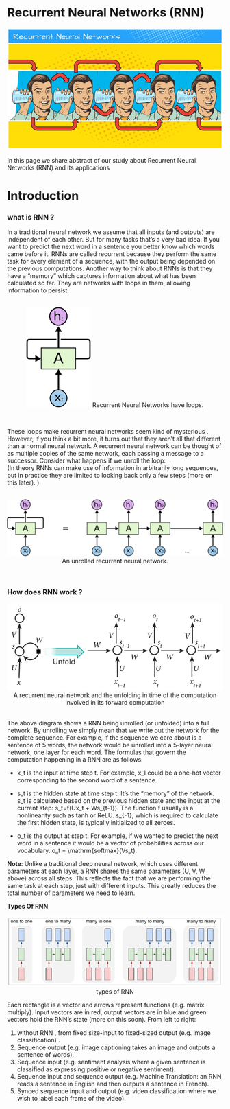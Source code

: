 # Recurrent Neural Networks (RNN)

![alt text](https://raw.githubusercontent.com/AlirezaAzadbakht/Machine-Vision/master/Recurrent-neural-network/images/C2nhDdwW8AIzf07.jpg)

In this page we share abstract of our study about Recurrent Neural Networks (RNN) and its applications

# Introduction

 ### what is RNN ?

 In a traditional neural network we assume that all inputs (and outputs) are independent of each other.
  But for many tasks that’s a very bad idea. If you want to predict the next word in a sentence you better know which words came before it. 
  RNNs are called recurrent because they perform the same task for every element of a sequence, with the output being depended on the previous computations. 
  Another way to think about RNNs is that they have a “memory” which captures information about what has been calculated so far. 
  They are networks with loops in them, allowing information to persist.
  <br><br>
  <p align="center">
   <img src="https://raw.githubusercontent.com/AlirezaAzadbakht/Machine-Vision/master/Recurrent-neural-network/images/RNN-rolled-loop.png"  width="150" >
  Recurrent Neural Networks have loops.
  </p>
   <br>
  
   
  
  These loops make recurrent neural networks seem kind of mysterious
  . However, if you think a bit more, it turns out that they aren’t all that different than a normal neural network. 
  A recurrent neural network can be thought of as multiple copies of the same network, each passing a message to a successor. 
  Consider what happens if we unroll the loop:
  <br>
  (In theory RNNs can make use of information in arbitrarily long sequences, but in practice they are limited to looking back only a few steps (more on this later). )
  <br><br>
  <p align="center">
    <img src="https://raw.githubusercontent.com/AlirezaAzadbakht/Machine-Vision/master/Recurrent-neural-network/images/RNN-unrolled.png" >
    An unrolled recurrent neural network.
  </p>
  <br>

  ### How does RNN work ?

  
  <p align="center">
    <img src="https://raw.githubusercontent.com/AlirezaAzadbakht/Machine-Vision/master/Recurrent-neural-network/images/rnn.jpg" >
      <br>A recurrent neural network and the unfolding in time of the computation involved in its forward computation
  </p>
  <br>
  The above diagram shows a RNN being unrolled (or unfolded) into a full network. 
  By unrolling we simply mean that we write out the network for the complete sequence.
   For example, if the sequence we care about is a sentence of 5 words, the network would be unrolled into a 5-layer neural network, one layer for each word. 
   The formulas that govern the computation happening in a RNN are as follows:
  
  
  - x_t is the input at time step t. For example, x_1 could be a one-hot vector corresponding to the second word of a sentence.
  
  - s_t is the hidden state at time step t. It’s the “memory” of the network. s_t is calculated based on the previous hidden state and the input at the current step: s_t=f(Ux_t + Ws_{t-1}). 
  The function f usually is a nonlinearity such as tanh or ReLU.  s_{-1}, which is required to calculate the first hidden state, is typically initialized to all zeroes.
 
  - o_t is the output at step t. For example, if we wanted to predict the next word in a sentence it would be a vector of probabilities across our vocabulary. o_t = \mathrm{softmax}(Vs_t).
   
  **Note**:  Unlike a traditional deep neural network, which uses different parameters at each layer, a RNN shares the same parameters (U, V, W above) across all steps. 
  This reflects the fact that we are performing the same task at each step, just with different inputs. 
  This greatly reduces the total number of parameters we need to learn.


  **Types Of RNN** 
  
  
   <p align="center">
    <img src="https://raw.githubusercontent.com/AlirezaAzadbakht/Machine-Vision/master/Recurrent-neural-network/images/typeOfRNN.png">
    <br>
    types of RNN

  </p>
  
  Each rectangle is a vector and arrows represent functions (e.g. matrix multiply).
   Input vectors are in red, output vectors are in blue and green vectors hold the RNN’s state (more on this soon). 
   From left to right:
   
   1.    without RNN , from fixed size-input to fixed-sized output (e.g. image classification) . 
   2.    Sequence output (e.g. image captioning takes an image and outputs a sentence of words).
   3.   Sequence input (e.g. sentiment analysis where a given sentence is classified as expressing positive or negative sentiment).
   4.   Sequence input and sequence output (e.g. Machine Translation: an RNN reads a sentence in English and then outputs a sentence in French).   
   5.   Synced sequence input and output (e.g. video classification where we wish to label each frame of the video).
  
  

  
 

